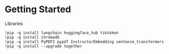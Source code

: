 # Getting Started

Libraries 
```
!pip -q install langchain huggingface_hub tiktoken
!pip -q install chromadb
!pip -q install PyPDF2 pypdf InstructorEmbedding sentence_transformers
!pip -q install --upgrade together
```
